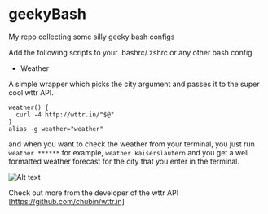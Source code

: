 # geekyBash
My repo collecting some silly geeky bash configs

Add the following scripts to your .bashrc/.zshrc or any other bash config 

- Weather

A simple wrapper which picks the city argument and passes it to the super cool wttr API.

```
weather() {
  curl -4 http://wttr.in/"$@"
}
alias -g weather="weather"
```
and when you want to check the weather from your terminal, you just run `weather ******` for example, 
`weather kaiserslautern`
and you get a well formatted weather forecast for the city that you enter in the terminal.

![Alt text](https://cloud.githubusercontent.com/assets/10843074/14499253/d5cac428-019d-11e6-8c6f-fa7dffe81859.png)

Check out more from the developer of the wttr API [https://github.com/chubin/wttr.in]
